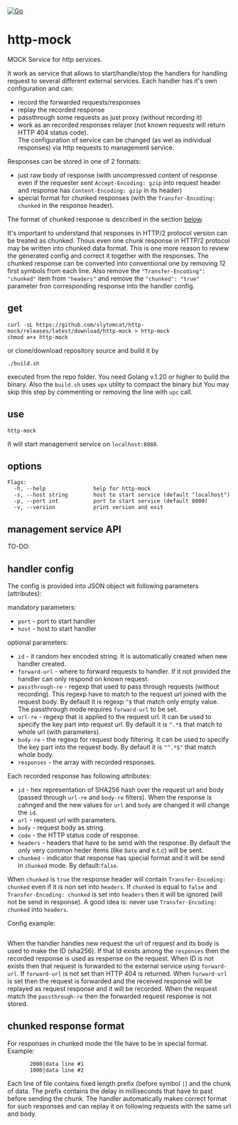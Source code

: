 [![Go](https://github.com/slytomcat/http-mock/actions/workflows/go.yml/badge.svg)](https://github.com/slytomcat/http-mock/actions/workflows/go.yml)
# http-mock
MOCK Service for http services.

It work as service that allows to start/handle/stop the handlers for handling request to several different external services.
Each handler has it's own configuration and can:
- record the forwarded requests/responses
- replay the recorded response
- passthrough some requests as just proxy (without recording it)
- work as an recorded responses relayer (not known requests will return HTTP 404 status code).    
The configuration of service can be changed (as wel as individual responses) via http requests to management service.

Responses can be stored in one of 2 formats:
- just raw body of response (with uncompressed content of response even if the requester sent `Accept-Encoding: gzip` into request header and response has `Content-Encoding: gzip` in its header)
- special format for chunked responses (with the `Transfer-Encoding: chunked` in the response header).

The format of chunked response is described in the section [below](#chunked-response-file-format). 

It's important to understand that responses in HTTP/2 protocol version can be treated as chunked. Thous even one chunk response in HTTP/2 protocol may be written into chunked data format. This is one more reason to review the generated config and correct it together with the responses. The chunked response can be converted into conventional one by removing 12 first symbols from each line.
Also remove the `"Transfer-Encoding": "chunked"` item from `"headers"` and remove the `"chunked": "true"` parameter fron corresponding response into the handler config.

## get
```
curl -sL https://github.com/slytomcat/http-mock/releases/latest/download/http-mock > http-mock
chmod a+x http-mock
```
or clone/download repository source and build it by
```
./build.sh
```
executed from the repo folder. You need Golang v.1.20 or higher to build the binary. Also the `build.sh` uses `upx` utility to compact the binary but You may skip this step by commenting or removing the line with `upc` call. 

## use 

```
http-mock  
```
It will start management service on `localhost:8080`.

## options

```
Flags:
  -h, --help               help for http-mock
  -s, --host string        host to start service (default "localhost")
  -p, --port int           port to start service (default 8080)
  -v, --version            print version and exit
```
## management service API

TO-DO:


## handler config

The config is provided into JSON object wit following parameters (attributes):

mandatory parameters:
- `port` - port to start handler
- `host` - host to start handler

optional parameters:
- `id` - it random hex encoded string. It is automatically created when new handler created.
- `forward-url` - where to forward requests to handler. If it not provided the handler can only respond on known request.
- `passthrough-re` - regexp that used to pass through requests (without recording). This regexp have to match to the request url joined with the request body. By default it is regexp `^$` that match only empty value. The passthrough mode requires `forward-url` to be set.    
- `url-re` - regexp that is applied to the request url. It can be used to specify the key part into request url. By default it is `^.*$` that match to whole url (with parameters).  
- `body-re` - the regexp for request body filtering. It can be used to specify the key part into the request body. By default it is `"^.*$"` that match whole body.
- `responses` - the array with recorded responses.

Each recorded response has following attributes:
- `id` - hex representation of SHA256 hash over the request url and body (passed through `url-re` and `body-re` filters). When the response is cahnged and the new values for `url` and `body` are changed it will change the `id`.
- `url` - request url with parameters.
- `body` - request body as string.
- `code` - the HTTP status code of response.    
- `headers` - headers that have to be send with the response. By default the only very common heder items (like `Date` and  e.t.c) will be sent.
- `chunked` - indicator that response has special format and it will be send in `chunked` mode. By default:`false`.

When `chunked` is `true` the response header will contain `Transfer-Encoding: chunked` even if it is non set into `headers`. 
If `chunked` is equal to `false` and `Transfer-Encoding: chunked` is set into `headers` then it will be ignored (will not be send in response). A good idea is: never use `Transfer-Encoding: chunked` into `headers`.

Config example:
```
```
When the handler handles new request the url of request and its body is used to make the ID (sha256). If that Id exists among the `responses` then the recorded response is used as respense on the request. When ID is not exists then that request is forwarded to the external service using `forward-url`. If `forward-url` is not set than HTTP 404 is returned.
When `forward-url` is set then the request is forwarded and the received response will be replayed as request response and it will be recorded. 
When the request match the `passthrough-re` then the forwarded request response is not stored. 

## chunked response format
For responses in chunked mode the file have to be in special format. Example:
```
       2000|data line #1
       1000|data line #2
```
Each line of file contains fixed length prefix (before symbol `|`) and the chunk of data.
The prefix contains the delay in milliseconds that have to past before sending the chunk.
The handler automatically makes correct format for such responses and can replay it on following requests with the same url and body. 
